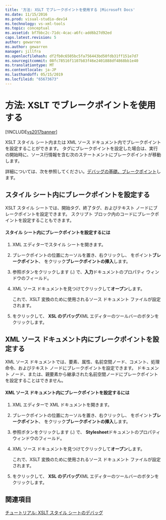```yaml
---
title: '方法: XSLT でブレークポイントを使用する |Microsoft Docs'
ms.date: 11/15/2016
ms.prod: visual-studio-dev14
ms.technology: vs-xml-tools
ms.topic: conceptual
ms.assetid: bf7bbc2c-71dc-4cac-a6fc-add6b27d92ed
caps.latest.revision: 5
author: gewarren
ms.author: gewarren
manager: jillfra
ms.openlocfilehash: df2fb0c6505bc5fa756443bd50fdb31ff151e7d7
ms.sourcegitcommit: 08fc78516f1107b83f46e2401888df4868bb1e40
ms.translationtype: MT
ms.contentlocale: ja-JP
ms.lasthandoff: 05/15/2019
ms.locfileid: "65673673"
---
```

# <a name="how-to-use-breakpoints-with-xslt"></a>方法: XSLT でブレークポイントを使用する
[!INCLUDE[vs2017banner](../includes/vs2017banner.md)]

XSLT スタイル シート内または XML ソース ドキュメント内でブレークポイントを設定することができます。 タグにブレークポイントを設定した場合は、実行の開始時に、ソース行情報を含む次のステートメントにブレークポイントが移動します。  
  
 詳細については、次を参照してください。[デバッグの基礎。ブレークポイント](https://msdn.microsoft.com/752a02c2-0ac7-4c8b-aa1b-4b2b3b21152e)します。  
  
## <a name="set-a-breakpoint-in-a-style-sheet"></a>スタイル シート内にブレークポイントを設定する  
 XSLT スタイル シートでは、開始タグ、終了タグ、およびテキスト ノードにブレークポイントを設定できます。 スクリプト ブロック内のコードにブレークポイントを設定することもできます。  
  
#### <a name="to-set-a-breakpoint-in-a-style-sheet"></a>スタイル シート内にブレークポイントを設定するには  
  
1. XML エディターでスタイル シートを開きます。  
  
2. ブレークポイントの位置にカーソルを置き、右クリックし、 をポイント**ブレークポイント**、 をクリック**ブレークポイントの挿入**します。  
  
3. 参照ボタンをクリックします (**.**) で、**入力**ドキュメントのプロパティ ウィンドウのフィールド。  
  
4. XML ソース ドキュメントを見つけてクリックして**オープン**します。  
  
     これで、XSLT 変換のために使用されるソース ドキュメント ファイルが設定されます。  
  
5. をクリックして、 **XSL のデバッグ**XML エディターのツールバーのボタンをクリックします。  
  
## <a name="set-a-breakpoint-in-an-xml-source-document"></a>XML ソース ドキュメント内にブレークポイントを設定する  
 XML ソース ドキュメントでは、要素、属性、名前空間ノード、コメント、処理命令、およびテキスト ノードにブレークポイントを設定できます。 ドキュメント ノード、または、親要素から継承された名前空間ノードにブレークポイントを設定することはできません。  
  
#### <a name="to-set-a-breakpoint-in-an-xml-source-document"></a>XML ソース ドキュメント内にブレークポイントを設定するには  
  
1. XML エディターで XML ドキュメントを開きます。  
  
2. ブレークポイントの位置にカーソルを置き、右クリックし、 をポイント**ブレークポイント**、 をクリック**ブレークポイントの挿入**します。  
  
3. 参照ボタンをクリックします (**.**) で、 **Stylesheet**ドキュメントのプロパティ ウィンドウのフィールド。  
  
4. XML ソース ドキュメントを見つけてクリックして**オープン**します。  
  
     これで、XSLT 変換のために使用されるソース ドキュメント ファイルが設定されます。  
  
5. をクリックして、 **XSL のデバッグ**XML エディターのツールバーのボタンをクリックします。  
  
## <a name="see-also"></a>関連項目  
 [チュートリアル: XSLT スタイル シートのデバッグ](../xml-tools/walkthrough-debug-an-xslt-style-sheet.md)
